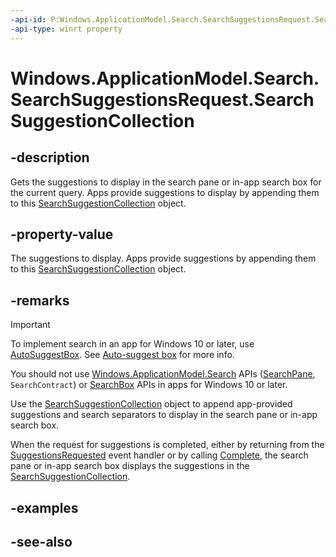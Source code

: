```yaml
---
-api-id: P:Windows.ApplicationModel.Search.SearchSuggestionsRequest.SearchSuggestionCollection
-api-type: winrt property
---
```


<!-- Property syntax
public Windows.ApplicationModel.Search.SearchSuggestionCollection SearchSuggestionCollection { get; }
-->

# Windows.ApplicationModel.Search.SearchSuggestionsRequest.SearchSuggestionCollection

## -description

Gets the suggestions to display in the search pane or in-app search box for the current query. Apps provide suggestions to display by appending them to this [SearchSuggestionCollection](searchsuggestioncollection.md) object.

## -property-value

The suggestions to display. Apps provide suggestions by appending them to this [SearchSuggestionCollection](searchsuggestioncollection.md) object.

## -remarks

> [!IMPORTANT]
> To implement search in an app for Windows 10 or later, use [AutoSuggestBox](/uwp/api/windows.ui.xaml.controls.autosuggestbox). See [Auto-suggest box](/windows/apps/design/controls/auto-suggest-box) for more info.
>
> You should not use [Windows.ApplicationModel.Search](/uwp/api/windows.applicationmodel.search) APIs ([SearchPane](/uwp/api/windows.applicationmodel.search.searchpane), `SearchContract`) or [SearchBox](../windows.ui.xaml.controls/searchbox.md) APIs in apps for Windows 10 or later.

Use the [SearchSuggestionCollection](searchsuggestioncollection.md) object to append app-provided suggestions and search separators to display in the search pane or in-app search box.

When the request for suggestions is completed, either by returning from the [SuggestionsRequested](../windows.ui.xaml.controls/searchbox_suggestionsrequested.md) event handler or by calling [Complete](searchsuggestionsrequestdeferral_complete_1807836922.md), the search pane or in-app search box displays the suggestions in the [SearchSuggestionCollection](searchsuggestioncollection.md).

## -examples

## -see-also
